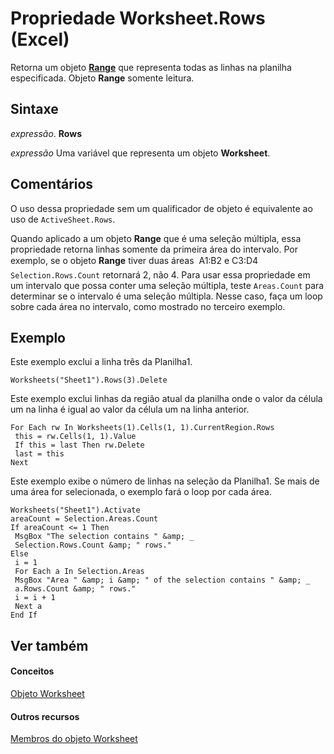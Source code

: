 
# Propriedade Worksheet.Rows (Excel)

Retorna um objeto  **[Range](b8207778-0dcc-4570-1234-f130532cc8cd.md)** que representa todas as linhas na planilha especificada. Objeto **Range** somente leitura.


## Sintaxe

 _expressão_. **Rows**

 _expressão_ Uma variável que representa um objeto **Worksheet**.


## Comentários

O uso dessa propriedade sem um qualificador de objeto é equivalente ao uso de  `ActiveSheet.Rows`.

Quando aplicado a um objeto  **Range** que é uma seleção múltipla, essa propriedade retorna linhas somente da primeira área do intervalo. Por exemplo, se o objeto **Range** tiver duas áreas  A1:B2 e C3:D4  `Selection.Rows.Count` retornará 2, não 4. Para usar essa propriedade em um intervalo que possa conter uma seleção múltipla, teste `Areas.Count` para determinar se o intervalo é uma seleção múltipla. Nesse caso, faça um loop sobre cada área no intervalo, como mostrado no terceiro exemplo.


## Exemplo

Este exemplo exclui a linha três da Planilha1.


```
Worksheets("Sheet1").Rows(3).Delete
```

Este exemplo exclui linhas da região atual da planilha onde o valor da célula um na linha é igual ao valor da célula um na linha anterior.




```
For Each rw In Worksheets(1).Cells(1, 1).CurrentRegion.Rows 
 this = rw.Cells(1, 1).Value 
 If this = last Then rw.Delete 
 last = this 
Next
```

Este exemplo exibe o número de linhas na seleção da Planilha1. Se mais de uma área for selecionada, o exemplo fará o loop por cada área.




```
Worksheets("Sheet1").Activate 
areaCount = Selection.Areas.Count 
If areaCount <= 1 Then 
 MsgBox "The selection contains " &amp; _ 
 Selection.Rows.Count &amp; " rows." 
Else 
 i = 1 
 For Each a In Selection.Areas 
 MsgBox "Area " &amp; i &amp; " of the selection contains " &amp; _ 
 a.Rows.Count &amp; " rows." 
 i = i + 1 
 Next a 
End If
```


## Ver também


#### Conceitos


[Objeto Worksheet](182b705e-854a-81cc-a4b0-59b942de55ae.md)
#### Outros recursos


[Membros do objeto Worksheet](f8c1afea-1a1c-f5e4-37e3-52c434c8c157.md)